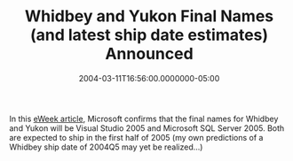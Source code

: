 ﻿---
title: Whidbey and Yukon Final Names (and latest ship date estimates) Announced
date: "2004-03-11T16:56:00.0000000-05:00"
description: In this [eWeek
featuredImage: /img/sql-server-sql-server-management.png
---

In this [eWeek article](http://www.eweek.com/article2/0,1759,1546526,00.asp), Microsoft confirms that the final names for Whidbey and Yukon will be Visual Studio 2005 and Microsoft SQL Server 2005. Both are expected to ship in the first half of 2005 (my own predictions of a Whidbey ship date of 2004Q5 may yet be realized…)

